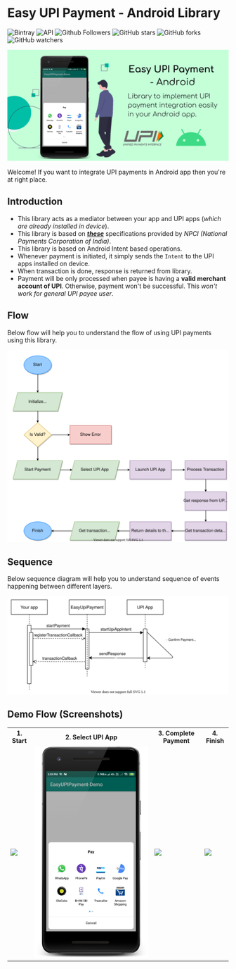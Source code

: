 # Easy UPI Payment - Android Library

![Bintray](https://img.shields.io/bintray/v/patilshreyas/maven/com.shreyaspatil:EasyUpiPayment?style=flat-square)
![API](https://img.shields.io/badge/API-19%2B-brightgreen.svg)
![Github Followers](https://img.shields.io/github/followers/PatilShreyas?label=Follow&style=square)
![GitHub stars](https://img.shields.io/github/stars/PatilShreyas/EasyUpiPayment-Android?style=square)
![GitHub forks](https://img.shields.io/github/forks/PatilShreyas/EasyUpiPayment-Android?style=square)
![GitHub watchers](https://img.shields.io/github/watchers/PatilShreyas/EasyUpiPayment-Android?style=square)

![SocialPreview](https://github.com/PatilShreyas/EasyUpiPayment-Android/raw/master/images/GitHub-SocialPreview.png)

Welcome! If you want to integrate UPI payments in Android app then you're at right place.

## Introduction

- This library acts as a mediator between your app and UPI apps (_which are already installed in device_).
- This library is based on [**_these_**](https://www.npci.org.in/sites/default/files/UPI%20Linking%20Specs_ver%201.6.pdf) specifications provided by _NPCI (National Payments Corporation of India)_.
- This library is based on Android Intent based operations.
- Whenever payment is initiated, it simply sends the `Intent` to the UPI apps installed on device.
- When transaction is done, response is returned from library.
- Payment will be only processed when payee is having a **valid merchant account of UPI**. Otherwise, payment won't be successful. This _won't work for general UPI payee user_.

## Flow

Below flow will help you to understand the flow of using UPI payments using this library.

![UPI Payment Flow](media/upi-flow.svg)

## Sequence

Below sequence diagram will help you to understand sequence of events happening between different layers.

![UPI Payment Sequence](media/upi-sequence.svg)

## Demo Flow (Screenshots)

<table style="width:100%">
  <tr>
    <th>1. Start</th>
    <th>2. Select UPI App</th> 
    <th>3. Complete Payment</th>
    <th>4. Finish</th>
  </tr>
  <tr>
    <td><img src="https://github.com/PatilShreyas/EasyUpiPayment-Android/raw/master/images/EasyUpiPay1.png"/></td>
    <td><img src="https://github.com/PatilShreyas/EasyUpiPayment-Android/raw/master/images/EasyUpiPay2.png"/></td> 
    <td><img src="https://github.com/PatilShreyas/EasyUpiPayment-Android/raw/master/images/EasyUpiPay3.png"/></td>
    <td><img src="https://github.com/PatilShreyas/EasyUpiPayment-Android/raw/master/images/EasyUpiPay4.png"/></td>
  </tr>
</table>
